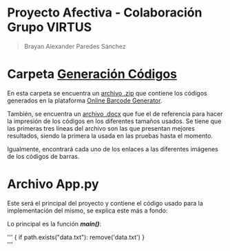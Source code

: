 # Proyecto Afectiva - Colaboración Grupo VIRTUS

> Brayan Alexander Paredes Sánchez

# Carpeta [Generación Códigos](https://github.com/brayanpasa99/Proyecto-Afectiva/tree/main/Generaci%C3%B3n%20c%C3%B3digos)

En esta carpeta se encuentra un [archivo .zip](https://github.com/brayanpasa99/Proyecto-Afectiva/blob/main/Generaci%C3%B3n%20c%C3%B3digos/barcodes.zip) que contiene los códigos generados en la plataforma [Online Barcode Generator](https://barcode.tec-it.com/es).

También, se encuentra un [archivo .docx](https://github.com/brayanpasa99/Proyecto-Afectiva/blob/main/Generaci%C3%B3n%20c%C3%B3digos/Codigos1a10.docx) que fue el de referencia para hacer la impresión de los códigos en los diferentes tamaños usados. Se tiene que las primeras tres líneas del archivo son las que presentan mejores resultados, siendo la primera la usada en las pruebas hasta el momento.

Igualmente, encontrará cada uno de los enlaces a las diferentes imágenes de los códigos de barras.

# Archivo App.py

Este será el principal del proyecto y contiene el código usado para la implementación del mismo, se explica este más a fondo:

Lo principal es la función ***main()***:

'''
{
    if path.exists("data.txt"):
        remove('data.txt')
}        
'''
